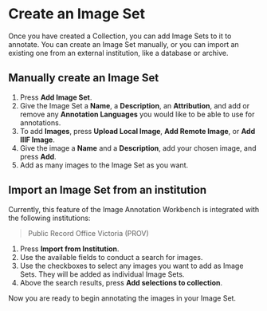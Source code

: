 # Create an Image Set

Once you have created a Collection, you can add Image Sets to it to annotate. You can create an Image Set manually, or you can import an existing one from an external institution, like a database or archive.

## Manually create an Image Set 

1.	Press **Add Image Set**.
2.	Give the Image Set a **Name**, a **Description**, an **Attribution**, and add or remove any **Annotation Languages** you would like to be able to use for annotations.
3.	To add **Images**, press **Upload Local Image**, **Add Remote Image**, or **Add IIIF Image**.
4.	Give the image a **Name** and a **Description**, add your chosen image, and press **Add**.
5.	Add as many images to the Image Set as you want.

## Import an Image Set from an institution

Currently, this feature of the Image Annotation Workbench is integrated with the following institutions:

> Public Record Office Victoria (PROV)

1.	Press **Import from Institution**.
2.	Use the available fields to conduct a search for images.
3.	Use the checkboxes to select any images you want to add as Image Sets. They will be added as individual Image Sets.
4.	Above the search results, press **Add selections to collection**.

Now you are ready to begin annotating the images in your Image Set.
